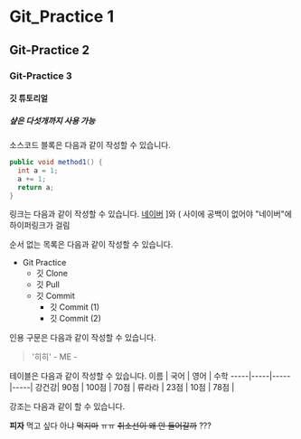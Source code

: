 # Git_Practice 1
## Git-Practice 2
### Git-Practice 3
#### 깃 튜토리얼
##### 샾은 다섯개까지 사용 가능

소스코드 블록은 다음과 같이 작성할 수 있습니다.

```java
public void method1() {
  int a = 1;
  a += 1;
  return a;
}
```

링크는 다음과 같이 작성할 수 있습니다.
[네이버](https://www.naver.net)
]와 ( 사이에 공백이 없어야 "네이버"에 하이퍼링크가 걸림

순서 없는 목록은 다음과 같이 작성할 수 있습니다.
* Git Practice
  * 깃 Clone
  * 깃 Pull
  * 깃 Commit
    * 깃 Commit (1)
    * 깃 Commit (2)
 
 
 인용 구문은 다음과 같이 작성할 수 있습니다.
 >'히히' - ME -

테이블은 다음과 같이 작성할 수 있습니다.
이름 | 국어 | 영어 | 수학
-----|-----|-----|-----|
강건강| 90점 | 100점 | 70점 |
류라라 | 23점 | 10점 | 78점 |


강조는 다음과 같이 할 수 있습니다.

**피자** 먹고 싶다 아냐 ~~먹지마~~ ㅠㅠ
~~취소선이 왜 안 들어갈까~~ ???
